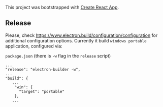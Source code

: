 This project was bootstrapped with [Create React App](https://github.com/facebook/create-react-app).

## Release

Please, check https://www.electron.build/configuration/configuration for additional configuration options.
Currently it build `windows portable` application, configured via:

`package.json` (there is `-w` flag in the `release` script)

```
...
"release": "electron-builder -w",
...
"build": {
   ...
    "win": {
      "target": "portable"
    },
   ...
```
